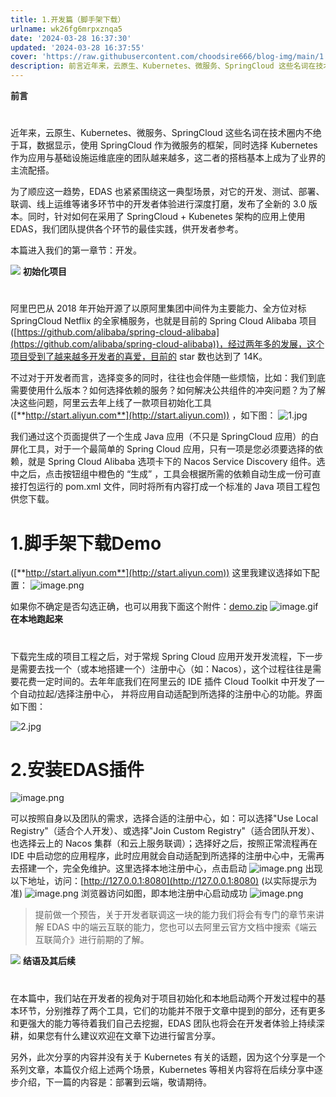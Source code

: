 ```yaml
---
title: 1.开发篇（脚手架下载）
urlname: wk26fg6mrpxznqa5
date: '2024-03-28 16:37:30'
updated: '2024-03-28 16:37:55'
cover: 'https://raw.githubusercontent.com/choodsire666/blog-img/main/1.开发篇（脚手架下载）/277661a671ab9a2c9ce6811abfce6157.gif'
description: 前言近年来，云原生、Kubernetes、微服务、SpringCloud 这些名词在技术圈内不绝于耳，数据显示，使用 SpringCloud 作为微服务的框架，同时选择 Kubernetes 作为应用与基础设施运维底座的团队越来越多，这二者的搭档基本上成为了业界的主流配搭。为了顺应这一趋势，E...
---
```

**前言**
# 

近年来，云原生、Kubernetes、微服务、SpringCloud 这些名词在技术圈内不绝于耳，数据显示，使用 SpringCloud 作为微服务的框架，同时选择 Kubernetes 作为应用与基础设施运维底座的团队越来越多，这二者的搭档基本上成为了业界的主流配搭。

为了顺应这一趋势，EDAS 也紧紧围绕这一典型场景，对它的开发、测试、部署、联调、线上运维等诸多环节中的开发者体验进行深度打磨，发布了全新的 3.0 版本。同时，针对如何在采用了 SpringCloud + Kubenetes 架构的应用上使用 EDAS，我们团队提供各个环节的最佳实践，供开发者参考。

本篇进入我们的第一章节：开发。

![](https://raw.githubusercontent.com/choodsire666/blog-img/main/1.开发篇（脚手架下载）/277661a671ab9a2c9ce6811abfce6157.gif)
**初始化项目**
# 

阿里巴巴从 2018 年开始开源了以原阿里集团中间件为主要能力、全方位对标 SpringCloud Netflix 的全家桶服务，也就是目前的 Spring Cloud Alibaba 项目([https://github.com/alibaba/spring-cloud-alibaba](https://github.com/alibaba/spring-cloud-alibaba))，经过两年多的发展，这个项目受到了越来越多开发者的喜爱，目前的 star 数也达到了 14K。

不过对于开发者而言，选择变多的同时，往往也会伴随一些烦恼，比如：我们到底需要使用什么版本？如何选择依赖的服务？如何解决公共组件的冲突问题？为了解决这些问题，阿里云去年上线了一款项目初始化工具([**http://start.aliyun.com**](http://start.aliyun.com)) ，如下图：
![1.jpg](https://raw.githubusercontent.com/choodsire666/blog-img/main/1.开发篇（脚手架下载）/254eb581fa3e5298c893ccce3399de62.jpeg)

我们通过这个页面提供了一个生成 Java 应用（不只是 SpringCloud 应用）的白屏化工具，对于一个最简单的 Spring Cloud 应用，只有一项是您必须要选择的依赖，就是 Spring Cloud Alibaba 选项卡下的 Nacos Service Discovery 组件。选中之后，点击按钮组中橙色的 “生成” ，工具会根据所需的依赖自动生成一份可直接打包运行的 pom.xml 文件，同时将所有内容打成一个标准的 Java 项目工程包供您下载。

# 1.脚手架下载Demo

([**http://start.aliyun.com**](http://start.aliyun.com)) 这里我建议选择如下配置：
![image.png](https://raw.githubusercontent.com/choodsire666/blog-img/main/1.开发篇（脚手架下载）/c0565812dae188d492f208c87fced52e.png)


如果你不确定是否勾选正确，也可以用我下面这个附件：[demo.zip](https://www.yuque.com/attachments/yuque/0/2024/zip/29688613/1711615063556-ddc95645-8739-4779-9f92-a2fd0cd7311d.zip?_lake_card=%7B%22src%22%3A%22https%3A%2F%2Fwww.yuque.com%2Fattachments%2Fyuque%2F0%2F2024%2Fzip%2F29688613%2F1711615063556-ddc95645-8739-4779-9f92-a2fd0cd7311d.zip%22%2C%22name%22%3A%22demo.zip%22%2C%22size%22%3A74065%2C%22ext%22%3A%22zip%22%2C%22source%22%3A%22%22%2C%22status%22%3A%22done%22%2C%22download%22%3Atrue%2C%22taskId%22%3A%22u10ffafe9-8944-434f-9034-6deb9b25047%22%2C%22taskType%22%3A%22transfer%22%2C%22type%22%3A%22application%2Fzip%22%2C%22mode%22%3A%22title%22%2C%22id%22%3A%22nuO3b%22%2C%22card%22%3A%22file%22%7D)
![image.gif](https://raw.githubusercontent.com/choodsire666/blog-img/main/1.开发篇（脚手架下载）/3952077c92c68f64c257749a5abffb50.gif)
**在本地跑起来**
# 

下载完生成的项目工程之后，对于常规 Spring Cloud 应用开发开发流程，下一步是需要去找一个（或本地搭建一个）注册中心（如：Nacos），这个过程往往是需要花费一定时间的。去年年底我们在阿里云的 IDE 插件 Cloud Toolkit 中开发了一个自动拉起/选择注册中心， 并将应用自动适配到所选择的注册中心的功能。界面如下图：

![2.jpg](https://raw.githubusercontent.com/choodsire666/blog-img/main/1.开发篇（脚手架下载）/ea60982cc2046c41c9607733c1f630fa.jpeg)
# 2.安装EDAS插件

![image.png](https://raw.githubusercontent.com/choodsire666/blog-img/main/1.开发篇（脚手架下载）/043a8a7ed631d9f28c9d22d6387d1943.png)

可以按照自身以及团队的需求，选择合适的注册中心，如：可以选择"Use Local Registry"（适合个人开发）、或选择"Join Custom Registry"（适合团队开发）、也选择云上的 Nacos 集群（和云上服务联调）；选择好之后，按照正常流程再在 IDE 中启动您的应用程序，此时应用就会自动适配到所选择的注册中心中，无需再去搭建一个，完全免维护。这里选择本地注册中心，点击启动
![image.png](https://raw.githubusercontent.com/choodsire666/blog-img/main/1.开发篇（脚手架下载）/e9831f485b51574c2f3089eeec0842e0.png)
出现以下地址，访问：[http://127.0.0.1:8080](http://127.0.0.1:8080)  (以实际提示为准)
![image.png](https://raw.githubusercontent.com/choodsire666/blog-img/main/1.开发篇（脚手架下载）/e5aff1ebf7bd019cd515531ec316831b.png)
浏览器访问如图，即本地注册中心启动成功
![image.png](https://raw.githubusercontent.com/choodsire666/blog-img/main/1.开发篇（脚手架下载）/2660bde521d90d2c9313e05b2a3622d7.png)

> 提前做一个预告，关于开发者联调这一块的能力我们将会有专门的章节来讲解 EDAS 中的端云互联的能力，您也可以去阿里云官方文档中搜索《端云互联简介》进行前期的了解。


![](https://raw.githubusercontent.com/choodsire666/blog-img/main/1.开发篇（脚手架下载）/b131bcc7e7ae9d7e93937ce71fdde2a1.gif)
**结语及其后续**
# 

在本篇中，我们站在开发者的视角对于项目初始化和本地启动两个开发过程中的基本环节，分别推荐了两个工具，它们的功能并不限于文章中提到的部分，还有更多和更强大的能力等待着我们自己去挖掘，EDAS 团队也将会在开发者体验上持续深耕，如果您有什么建议欢迎在文章下边进行留言分享。

另外，此次分享的内容并没有关于 Kubernetes 有关的话题，因为这个分享是一个系列文章，本篇仅介绍上述两个场景，Kubernetes 等相关内容将在后续分享中逐步介绍，下一篇的内容是：部署到云端，敬请期待。
